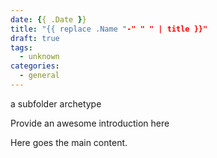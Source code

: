 ```yaml
--- 
date: {{ .Date }} 
title: "{{ replace .Name "-" " " | title }}" 
draft: true 
tags: 
  - unknown 
categories: 
  - general
--- 
```


a subfolder archetype
  
Provide an awesome introduction here 
  
<!--more--> 
  
Here goes the main content. 
